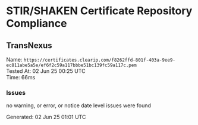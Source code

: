 # STIR/SHAKEN Certificate Repository Compliance

## TransNexus

Name: `https://certificates.clearip.com/f8262ffd-801f-403a-9ee9-ec811abe5a5e/ef6f2c59a117bbbe51bc139fc59a117c.pem`\
Tested At: 02 Jun 25 00:25 UTC\
Time: 66ms

### Issues

no warning, or error, or notice date level issues were found

Generated: 02 Jun 25 01:01 UTC